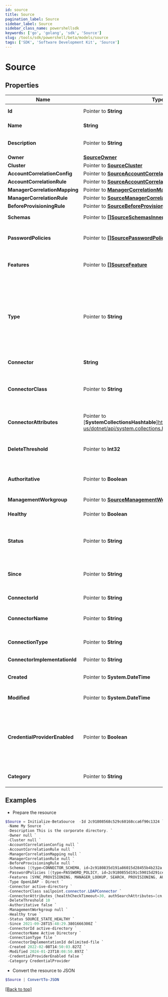 ```yaml
---
id: source
title: Source
pagination_label: Source
sidebar_label: Source
sidebar_class_name: powershellsdk
keywords: ['go', 'golang', 'sdk', 'Source'] 
slug: /tools/sdk/powershell/beta/models/source
tags: ['SDK', 'Software Development Kit', 'Source']
---
```



# Source

## Properties

Name | Type | Description | Notes
------------ | ------------- | ------------- | -------------
**Id** |  Pointer to **String** | the id of the Source | [optional] [readonly] 
**Name** |  **String** | Human-readable name of the source | 
**Description** |  Pointer to **String** | Human-readable description of the source | [optional] 
**Owner** |  [**SourceOwner**](source-owner) |  | 
**Cluster** |  Pointer to [**SourceCluster**](source-cluster) |  | [optional] 
**AccountCorrelationConfig** |  Pointer to [**SourceAccountCorrelationConfig**](source-account-correlation-config) |  | [optional] 
**AccountCorrelationRule** |  Pointer to [**SourceAccountCorrelationRule**](source-account-correlation-rule) |  | [optional] 
**ManagerCorrelationMapping** |  Pointer to [**ManagerCorrelationMapping**](manager-correlation-mapping) |  | [optional] 
**ManagerCorrelationRule** |  Pointer to [**SourceManagerCorrelationRule**](source-manager-correlation-rule) |  | [optional] 
**BeforeProvisioningRule** |  Pointer to [**SourceBeforeProvisioningRule**](source-before-provisioning-rule) |  | [optional] 
**Schemas** |  Pointer to [**[]SourceSchemasInner**](source-schemas-inner) | List of references to Schema objects | [optional] 
**PasswordPolicies** |  Pointer to [**[]SourcePasswordPoliciesInner**](source-password-policies-inner) | List of references to the associated PasswordPolicy objects. | [optional] 
**Features** |  Pointer to [**[]SourceFeature**](source-feature) | Optional features that can be supported by a source. | [optional] 
**Type** |  Pointer to **String** | Specifies the type of system being managed e.g. Active Directory, Workday, etc.. If you are creating a Delimited File source, you must set the &#x60;provisionasCsv&#x60; query parameter to &#x60;true&#x60;.  | [optional] 
**Connector** |  **String** | Connector script name. | 
**ConnectorClass** |  Pointer to **String** | The fully qualified name of the Java class that implements the connector interface. | [optional] 
**ConnectorAttributes** |  Pointer to [**SystemCollectionsHashtable**]https://learn.microsoft.com/en-us/dotnet/api/system.collections.hashtable?view=net-8.0 | Connector specific configuration; will differ from type to type. | [optional] 
**DeleteThreshold** |  Pointer to **Int32** | Number from 0 to 100 that specifies when to skip the delete phase. | [optional] 
**Authoritative** |  Pointer to **Boolean** | When true indicates the source is referenced by an IdentityProfile. | [optional] [default to $false]
**ManagementWorkgroup** |  Pointer to [**SourceManagementWorkgroup**](source-management-workgroup) |  | [optional] 
**Healthy** |  Pointer to **Boolean** | When true indicates a healthy source | [optional] [default to $false]
**Status** |  Pointer to **String** | A status identifier, giving specific information on why a source is healthy or not | [optional] 
**Since** |  Pointer to **String** | Timestamp showing when a source health check was last performed | [optional] 
**ConnectorId** |  Pointer to **String** | The id of connector | [optional] 
**ConnectorName** |  Pointer to **String** | The name of the connector that was chosen on source creation | [optional] 
**ConnectionType** |  Pointer to **String** | The type of connection (direct or file) | [optional] 
**ConnectorImplementationId** |  Pointer to **String** | The connector implementation id | [optional] 
**Created** |  Pointer to **System.DateTime** | The date-time when the source was created | [optional] 
**Modified** |  Pointer to **System.DateTime** | The date-time when the source was last modified | [optional] 
**CredentialProviderEnabled** |  Pointer to **Boolean** | Enables credential provider for this source. If credentialProvider is turned on  then source can use credential provider(s) to fetch credentials. | [optional] [default to $false]
**Category** |  Pointer to **String** | The category of source (e.g. null, CredentialProvider) | [optional] 

## Examples

- Prepare the resource
```powershell
$Source = Initialize-BetaSource  -Id 2c91808568c529c60168cca6f90c1324 `
 -Name My Source `
 -Description This is the corporate directory. `
 -Owner null `
 -Cluster null `
 -AccountCorrelationConfig null `
 -AccountCorrelationRule null `
 -ManagerCorrelationMapping null `
 -ManagerCorrelationRule null `
 -BeforeProvisioningRule null `
 -Schemas [{type=CONNECTOR_SCHEMA, id=2c9180835d191a86015d28455b4b232a, name=account}, {type=CONNECTOR_SCHEMA, id=2c9180835d191a86015d28455b4b232b, name=group}] `
 -PasswordPolicies [{type=PASSWORD_POLICY, id=2c9180855d191c59015d291ceb053980, name=Corporate Password Policy}, {type=PASSWORD_POLICY, id=2c9180855d191c59015d291ceb057777, name=Vendor Password Policy}] `
 -Features [SYNC_PROVISIONING, MANAGER_LOOKUP, SEARCH, PROVISIONING, AUTHENTICATE, GROUP_PROVISIONING, PASSWORD] `
 -Type OpenLDAP - Direct `
 -Connector active-directory `
 -ConnectorClass sailpoint.connector.LDAPConnector `
 -ConnectorAttributes {healthCheckTimeout=30, authSearchAttributes=[cn, uid, mail]} `
 -DeleteThreshold 10 `
 -Authoritative false `
 -ManagementWorkgroup null `
 -Healthy true `
 -Status SOURCE_STATE_HEALTHY `
 -Since 2021-09-28T15:48:29.3801666300Z `
 -ConnectorId active-directory `
 -ConnectorName Active Directory `
 -ConnectionType file `
 -ConnectorImplementationId delimited-file `
 -Created 2022-02-08T14:50:03.827Z `
 -Modified 2024-01-23T18:08:50.897Z `
 -CredentialProviderEnabled false `
 -Category CredentialProvider
```

- Convert the resource to JSON
```powershell
$Source | ConvertTo-JSON
```


[[Back to top]](#) 


